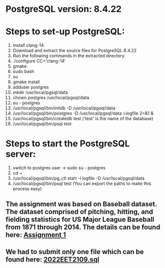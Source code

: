 # PostgreSQL version: 8.4.22

# Steps to set-up PostgreSQL:
1. Install clang-14
2. Download and extract the source files for PostgreSQL 8.4.22
3. Run the following commands in the extracted directory:
  1. ./configure CC='clang-14'
  2. gmake
  3. sudo bash
  4. su
  5. gmake install
  6. adduser postgres
  7. mkdir /usr/local/pgsql/data
  8. chown postgres /usr/local/pgsql/data
  9. su - postgres
  10. /usr/local/pgsql/bin/initdb -D /usr/local/pgsql/data
  11. /usr/local/pgsql/bin/postgres -D /usr/local/pgsql/data >logfile 2>&1 &
  12. /usr/local/pgsql/bin/createdb test ('test' is the name of the database)
  13. /usr/local/pgsql/bin/psql test

# Steps to start the PostgreSQL server:
1. switch to postgres user -> sudo su - postgres
2. cd ~
3. /usr/local/pgsql/bin/pg_ctl start -l logfile -D /usr/local/pgsql/data
4. /usr/local/pgsql/bin/psql test 
(You can export the paths to make this process easy)

## The assignment was based on Baseball dataset. The dataset comprised of pitching, hitting, and fielding statistics for US Major League Baseball from 1871 through 2014. The details can be found here: [Assignment 1](https://github.com/Vinit-Chandak/COL632-Introduction-to-Database-Systems/blob/main/Assignment%201/COL362_Assignment1.pdf)
## We had to submit only one file which can be found here: [2022EET2109.sql](https://github.com/Vinit-Chandak/COL632-Introduction-to-Database-Systems/blob/main/Assignment%201/2022EET2109.sql)
